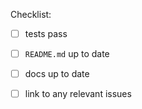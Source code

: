 
Checklist:

- [ ] tests pass
- [ ] `README.md` up to date
- [ ] docs up to date
- [ ] link to any relevant issues

